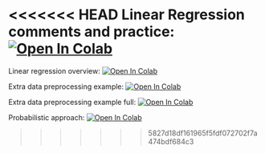 <<<<<<< HEAD
Linear Regression comments and practice:
[![Open In Colab](https://colab.research.google.com/assets/colab-badge.svg)](https://colab.research.google.com/github/ml-mipt/ml-mipt/blob/basic_s20/week0_02_linear_reg/week0_02_Linear_regression_and_SGD.ipynb)
=======
Linear regression overview: [![Open In Colab](https://colab.research.google.com/assets/colab-badge.svg)](https://colab.research.google.com/github/ml-mipt/ml-mipt/blob/basic/week02_linear_reg/week02_linear_regression.ipynb)

Extra data preprocessing example: [![Open In Colab](https://colab.research.google.com/assets/colab-badge.svg)](https://colab.research.google.com/github/ml-mipt/ml-mipt/blob/basic/week02_linear_reg/week02_extra_data_preprocessing_example.ipynb)

Extra data preprocessing example full: [![Open In Colab](https://colab.research.google.com/assets/colab-badge.svg)](https://colab.research.google.com/github/ml-mipt/ml-mipt/blob/basic/week02_linear_reg/week02_extra_data_preprocessing_example_full.ipynb)

Probabilistic approach: [![Open In Colab](https://colab.research.google.com/assets/colab-badge.svg)](https://colab.research.google.com/github/ml-mipt/ml-mipt/blob/basic/week02_linear_reg/week02_extra_probabilistic_approach_and_multicollinearity.ipynb)
>>>>>>> 5827d18df161965f5fdf072702f7a474bdf684c3
